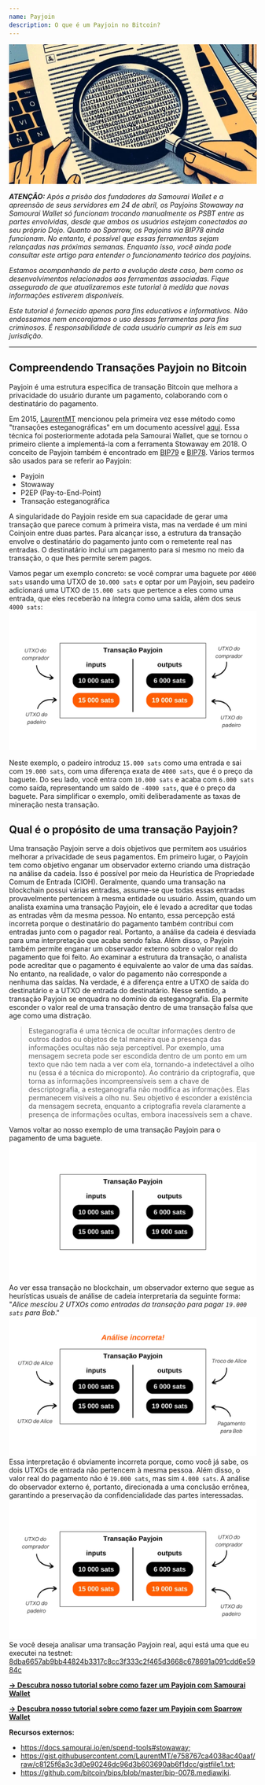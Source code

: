 ```yaml
---
name: Payjoin
description: O que é um Payjoin no Bitcoin?
---
```


![Miniatura do Payjoin - esteganografia](assets/cover.webp)

***ATENÇÃO:** Após a prisão dos fundadores da Samourai Wallet e a apreensão de seus servidores em 24 de abril, os Payjoins Stowaway na Samourai Wallet só funcionam trocando manualmente os PSBT entre as partes envolvidas, desde que ambos os usuários estejam conectados ao seu próprio Dojo. Quanto ao Sparrow, os Payjoins via BIP78 ainda funcionam. No entanto, é possível que essas ferramentas sejam relançadas nas próximas semanas. Enquanto isso, você ainda pode consultar este artigo para entender o funcionamento teórico dos payjoins.*

_Estamos acompanhando de perto a evolução deste caso, bem como os desenvolvimentos relacionados aos ferramentas associadas. Fique assegurado de que atualizaremos este tutorial à medida que novas informações estiverem disponíveis._

_Este tutorial é fornecido apenas para fins educativos e informativos. Não endossamos nem encorajamos o uso dessas ferramentas para fins criminosos. É responsabilidade de cada usuário cumprir as leis em sua jurisdição._

---
## Compreendendo Transações Payjoin no Bitcoin

Payjoin é uma estrutura específica de transação Bitcoin que melhora a privacidade do usuário durante um pagamento, colaborando com o destinatário do pagamento.

Em 2015, [LaurentMT](https://twitter.com/LaurentMT) mencionou pela primeira vez esse método como "transações esteganográficas" em um documento acessível [aqui](https://gist.githubusercontent.com/LaurentMT/e758767ca4038ac40aaf/raw/c8125f6a3c3d0e90246dc96d3b603690ab6f1dcc/gistfile1.txt). Essa técnica foi posteriormente adotada pela Samourai Wallet, que se tornou o primeiro cliente a implementá-la com a ferramenta Stowaway em 2018. O conceito de Payjoin também é encontrado em [BIP79](https://github.com/bitcoin/bips/blob/master/bip-0079.mediawiki) e [BIP78](https://github.com/bitcoin/bips/blob/master/bip-0078.mediawiki). Vários termos são usados para se referir ao Payjoin:
- Payjoin
- Stowaway
- P2EP (Pay-to-End-Point)
- Transação esteganográfica

A singularidade do Payjoin reside em sua capacidade de gerar uma transação que parece comum à primeira vista, mas na verdade é um mini Coinjoin entre duas partes. Para alcançar isso, a estrutura da transação envolve o destinatário do pagamento junto com o remetente real nas entradas. O destinatário inclui um pagamento para si mesmo no meio da transação, o que lhes permite serem pagos.

Vamos pegar um exemplo concreto: se você comprar uma baguete por `4000 sats` usando uma UTXO de `10.000 sats` e optar por um Payjoin, seu padeiro adicionará uma UTXO de `15.000 sats` que pertence a eles como uma entrada, que eles receberão na íntegra como uma saída, além dos seus `4000 sats`:
![Diagrama de transação Payjoin](assets/pt/1.webp)

Neste exemplo, o padeiro introduz `15.000 sats` como uma entrada e sai com `19.000 sats`, com uma diferença exata de `4000 sats`, que é o preço da baguete. Do seu lado, você entra com `10.000 sats` e acaba com `6.000 sats` como saída, representando um saldo de `-4000 sats`, que é o preço da baguete. Para simplificar o exemplo, omiti deliberadamente as taxas de mineração nesta transação.

## Qual é o propósito de uma transação Payjoin?

Uma transação Payjoin serve a dois objetivos que permitem aos usuários melhorar a privacidade de seus pagamentos.
Em primeiro lugar, o Payjoin tem como objetivo enganar um observador externo criando uma distração na análise da cadeia. Isso é possível por meio da Heurística de Propriedade Comum de Entrada (CIOH). Geralmente, quando uma transação na blockchain possui várias entradas, assume-se que todas essas entradas provavelmente pertencem à mesma entidade ou usuário. Assim, quando um analista examina uma transação Payjoin, ele é levado a acreditar que todas as entradas vêm da mesma pessoa. No entanto, essa percepção está incorreta porque o destinatário do pagamento também contribui com entradas junto com o pagador real. Portanto, a análise da cadeia é desviada para uma interpretação que acaba sendo falsa.
Além disso, o Payjoin também permite enganar um observador externo sobre o valor real do pagamento que foi feito. Ao examinar a estrutura da transação, o analista pode acreditar que o pagamento é equivalente ao valor de uma das saídas. No entanto, na realidade, o valor do pagamento não corresponde a nenhuma das saídas. Na verdade, é a diferença entre a UTXO de saída do destinatário e a UTXO de entrada do destinatário. Nesse sentido, a transação Payjoin se enquadra no domínio da esteganografia. Ela permite esconder o valor real de uma transação dentro de uma transação falsa que age como uma distração.

> Esteganografia é uma técnica de ocultar informações dentro de outros dados ou objetos de tal maneira que a presença das informações ocultas não seja perceptível. Por exemplo, uma mensagem secreta pode ser escondida dentro de um ponto em um texto que não tem nada a ver com ela, tornando-a indetectável a olho nu (essa é a técnica do microponto). Ao contrário da criptografia, que torna as informações incompreensíveis sem a chave de descriptografia, a esteganografia não modifica as informações. Elas permanecem visíveis a olho nu. Seu objetivo é esconder a existência da mensagem secreta, enquanto a criptografia revela claramente a presença de informações ocultas, embora inacessíveis sem a chave.

Vamos voltar ao nosso exemplo de uma transação Payjoin para o pagamento de uma baguete.
![Esquema de transação Payjoin visto de fora](assets/pt/2.webp)
Ao ver essa transação no blockchain, um observador externo que segue as heurísticas usuais de análise de cadeia interpretaria da seguinte forma: "*Alice mesclou 2 UTXOs como entradas da transação para pagar `19.000 sats` para Bob*."
![Interpretação incorreta da transação Payjoin vista de fora](assets/pt/3.webp)
Essa interpretação é obviamente incorreta porque, como você já sabe, os dois UTXOs de entrada não pertencem à mesma pessoa. Além disso, o valor real do pagamento não é `19.000 sats`, mas sim `4.000 sats`. A análise do observador externo é, portanto, direcionada a uma conclusão errônea, garantindo a preservação da confidencialidade das partes interessadas.![Diagrama de transação Payjoin](assets/pt/1.webp)
Se você deseja analisar uma transação Payjoin real, aqui está uma que eu executei na testnet: [8dba6657ab9bb44824b3317c8cc3f333c2f465d3668c678691a091cdd6e5984c](https://mempool.space/fr/testnet/tx/8dba6657ab9bb44824b3317c8cc3f333c2f465d3668c678691a091cdd6e5984c)

[**-> Descubra nosso tutorial sobre como fazer um Payjoin com Samourai Wallet**](https://planb.network/tutorials/privacy/payjoin-samourai-wallet)  

[**-> Descubra nosso tutorial sobre como fazer um Payjoin com Sparrow Wallet**](https://planb.network/tutorials/privacy/payjoin-sparrow-wallet)


**Recursos externos:**
- https://docs.samourai.io/en/spend-tools#stowaway;
- https://gist.githubusercontent.com/LaurentMT/e758767ca4038ac40aaf/raw/c8125f6a3c3d0e90246dc96d3b603690ab6f1dcc/gistfile1.txt;
- https://github.com/bitcoin/bips/blob/master/bip-0078.mediawiki.
